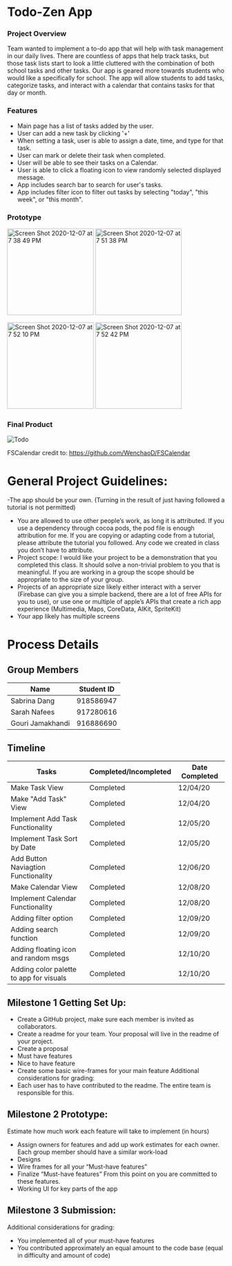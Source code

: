 # Todo-Zen App

### Project Overview
Team wanted to implement a to-do app that will help with task management in our daily lives. There are countless of apps that help track tasks, but those task lists start to look a little cluttered with the combination of both school tasks and other tasks. Our app is geared more towards students who would like a  specifically for school. The app will allow students to add tasks, categorize tasks, and interact with a calendar that contains tasks for that day or month.

### Features
- Main page has a list of tasks added by the user. 
- User can add a new task by clicking '+'
- When setting a task, user is able to assign a date, time, and type for that task. 
- User can mark or delete their task when completed.
- User will be able to see their tasks on a Calendar.
- User is able to click a floating icon to view randomly selected displayed message. 
- App includes search bar to search for user's tasks.
- App includes filter icon to filter out tasks by selecting "today", "this week", or "this month".


### Prototype
<img width="200" alt="Screen Shot 2020-12-07 at 7 38 49 PM" src="https://user-images.githubusercontent.com/55061688/101437853-f086a200-38c5-11eb-9eac-fdf0401935d9.png"> <img width="200" alt="Screen Shot 2020-12-07 at 7 51 38 PM" src="https://user-images.githubusercontent.com/55061688/101437914-13b15180-38c6-11eb-8ec4-14d5a90cbe13.png">

<img width="200" alt="Screen Shot 2020-12-07 at 7 52 10 PM" src="https://user-images.githubusercontent.com/55061688/101437946-1f9d1380-38c6-11eb-806e-9a7699eda5ec.png"> <img width="200" alt="Screen Shot 2020-12-07 at 7 52 42 PM" src="https://user-images.githubusercontent.com/55061688/101437966-2af03f00-38c6-11eb-8de4-442268e96bcc.png">

### Final Product
![Todo](https://user-images.githubusercontent.com/55061688/103716357-b1f10f80-4f77-11eb-9b8d-4e841c9cab14.gif)

FSCalendar credit to: https://github.com/WenchaoD/FSCalendar


# General Project Guidelines:

-The app should be your own. (Turning in the result of just having followed a tutorial is not
permitted)
- You are allowed to use other people’s work, as long it is attributed. If you use a dependency
through cocoa pods, the pod file is enough attribution for me. If you are copying or adapting
code from a tutorial, please attribute the tutorial you followed. Any code we created in class
you don’t have to attribute.
- Project scope: I would like your project to be a demonstration that you completed this class.
It should solve a non-trivial problem to you that is meaningful. If you are working in a group
the scope should be appropriate to the size of your group.
- Projects of an appropriate size likely either interact with a server (Firebase can give you a
simple backend, there are a lot of free APIs for you to use), or use one or multiple of
apple’s APIs that create a rich app experience (Multimedia, Maps, CoreData, AIKit,
SpriteKit)
- Your app likely has multiple screens


# Process Details

## Group Members

| Name                     |   Student ID  |
| ------------------------ | ------------- |
| Sabrina Dang             |   918586947   |
| Sarah Nafees             |   917280616   |
| Gouri Jamakhandi         |   916886690   |



## Timeline

| Tasks                                  |   Completed/Incompleted  | Date Completed |
| -------------------------------------- | -------------------------- | -------------- |
| Make Task View                         |        Completed           |    12/04/20    |
| Make "Add Task" View                   |        Completed           |    12/04/20    |
| Implement Add Task Functionality       |        Completed           |    12/05/20    |
| Implement Task Sort by Date            |        Completed           |    12/05/20    |
| Add Button Naviagtion Functionality    |        Completed           |    12/06/20    |
| Make Calendar View                     |        Completed           |    12/08/20    |
| Implement Calendar Functionality       |        Completed           |    12/08/20    |
| Adding filter option                   |        Completed           |    12/09/20    |
| Adding search function                 |        Completed           |    12/09/20    |
| Adding floating icon and random msgs   |        Completed           |    12/10/20    |
| Adding color palette to app for visuals|        Completed           |    12/10/20    |


## Milestone 1 Getting Set Up:

- Create a GitHub project, make sure each member is invited as collaborators.
- Create a readme for your team. Your proposal will live in the readme of your project.
- Create a proposal
- Must have features
- Nice to have feature
- Create some basic wire-frames for your main feature
Additional considerations for grading:
- Each user has to have contributed to the readme. The entire team is responsible for this.

## Milestone 2 Prototype:
 Estimate how much work each feature will take to implement (in hours)
- Assign owners for features and add up work estimates for each owner. Each group member
should have a similar work-load
- Designs
- Wire frames for all your “Must-have features”
- Finalize “Must-have features”
From this point on you are committed to these features.
- Working UI for key parts of the app

## Milestone 3 Submission:
Additional considerations for grading:
- You implemented all of your must-have features
- You contributed approximately an equal amount to the code base (equal in difficulty and
amount of code)





 


